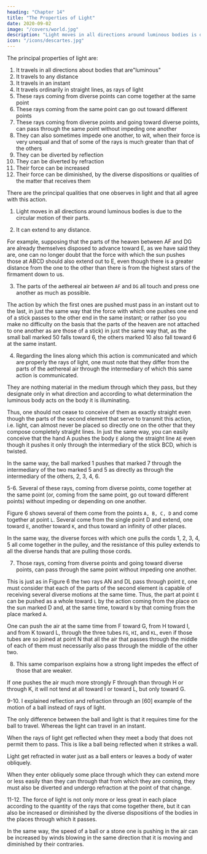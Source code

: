 ```yaml
---
heading: "Chapter 14"
title: "The Properties of Light"
date: 2020-09-02
image: "/covers/world.jpg"
description: "Light moves in all directions around luminous bodies is due to the circular motion of their parts"
icon: "/icons/descartes.jpg"
---
```



<!-- But I want to stop a while at this point to set out the properties of the action by which their eyes can be thus pushed. For they all agree so perfectly with those that we note in light that, when you have considered them, I am sure you will admit, like me, that there is no need to imagine in the stars or in the heavens any other quality but this action that is called by the name of "light." -->

The principal properties of light are:

1. It travels in all directions about bodies that are"luminous" 
2. It travels to any distance
3. It travels in an instant
4. It travels ordinarily in straight lines, as rays of light
5. These rays coming from diverse points can come together at the same point
6. These rays coming from the same point can go out toward different points
7. These rays coming from diverse points and going toward diverse points, can pass through the same point without impeding one another
8. They can also sometimes impede one another, to wit, when their force is very unequal and that of some of the rays is much greater than that of the others
9. They can be diverted by reflection
10. They can be diverted by refraction
11. Their force can be increased
12. Their force can be diminished, by the diverse dispositions or qualities of the matter that receives them


There are the principal qualities that one observes in light and that all agree with this action.

1. Light moves in all directions around luminous bodies is due to the circular motion of their parts.

2. It can extend to any distance. 

For example, supposing that the parts of the heaven between AF and DG are already themselves disposed to advance toward E, as we have said they are, one can no longer doubt that the force with which the sun pushes those at ABCD should also extend out to E, even though there is a greater distance from the one to the other than there is from the highest stars of the firmament down to us.

3. The parts of the aethereal air between `AF` and `DG` all touch and press one another as much as possible. 

The action by which the first ones are pushed must pass in an instant out to the last, in just the same way that the force with which one pushes one end of a stick passes to the other end in the same instant; or rather (so you make no difficulty on the basis that the parts of the heaven are not attached to one another as are those of a stick) in just the same way that, as the small ball marked 50 falls toward 6, the others marked 10 also fall toward 6 at the same instant.

4. Regarding the lines along which this action is communicated and which are properly the rays of light, one must note that they differ from the parts of the aethereal air <!-- second element --> through the intermediary of which this same action is communicated. 

They are nothing material in the medium through which they pass, but they designate only in what direction and according to what determination the luminous body acts on the body it is illuminating. 

Thus, one should not cease to conceive of them as exactly straight even though the parts of the second element that serve to transmit this action, i.e. light, can almost never be placed so directly one on the other that they compose completely straight lines. In just the same way, you can easily conceive that the hand A pushes the body `E` along the straight line `AE` even though it pushes it only through the intermediary of the stick BCD, which is twisted. 

In the same way, the ball marked 1 pushes that marked 7 through the intermediary of the two marked 5 and 5 as directly as through the intermediary of the others, 2, 3, 4, 6.

5-6. Several of these rays, coming from diverse points, come together at the same point (or, coming from the same point, go out toward different points) without impeding or depending on one another. 

Figure 6 shows several of them come from the points `A, B, C, D` and come together at point `L`. Several come from the single point D and extend, one toward `E`, another toward `K`, and thus toward an infinity of other places. 

In the same way, the diverse forces with which one pulls the cords 1, 2, 3, 4, 5 all come together in the pulley, and the resistance of this pulley extends to all the diverse hands that are pulling those cords.	

7. Those rays, coming from diverse points and going toward diverse points, can pass through the same point without impeding one another. 

This is just as in Figure 6 the two rays AN and DL pass through point `E`, one must consider that each of the parts of the second element is capable of receiving several diverse motions at the same time. Thus, the part at point `E` can be pushed as a whole toward `L` by the action coming from the place on the sun marked D and, at the same time, toward `N` by that coming from the place marked `A`. 

One can push the air at the same time from F toward G, from H toward I, and from K toward L, through the three tubes `FG`, `HI`, and `KL`, even if those tubes are so joined at point N that all the air that passes through the middle of each of them must necessarily also pass through the middle of the other two.

8. This same comparison explains how a strong light impedes the effect of those that are weaker.

If one pushes the air much more strongly F through than through H or through K, it will not tend at all toward I or toward L, but only toward G.	

9-10. I explained reflection and refraction through an [60] example of the motion of a ball instead of rays of light. 

<!-- the inclination to move that is transmitted from one place to another through several bodies that touch one another and that continuously fill all the space follows exactly the same path along which this same action could cause the first of those bodies to move if the others were not in its way.[61]  -->

The only difference between the ball and light is that it requires time for the ball to travel. Whereas the light can travel in an instant. <!--  action that is in it can, through the intermediary of those touching it, extend to all sorts of distances in an instant. -->

When the rays of light get reflected when they meet a body that does not permit them to pass. This is like a ball being reflected when it strikes a wall. 

Light get refracted in water just as a ball enters or leaves a body of water obliquely.

When they enter obliquely some place through which they can extend more or less easily than they can through that from which they are coming, they must also be diverted and undergo refraction at the point of that change.

11-12. The force of light is not only more or less great in each place according to the quantity of the rays that come together there, but it can also be increased or diminished by the diverse dispositions of the bodies in the places through which it passes. 

In the same way, the speed of a ball or a stone one is pushing in the air can be increased by winds blowing in the same direction that it is moving and diminished by their contraries.
